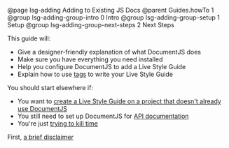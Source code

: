 @page lsg-adding Adding to Existing JS Docs
@parent Guides.howTo 1
@group lsg-adding-group-intro 0 Intro
@group lsg-adding-group-setup 1 Setup
@group lsg-adding-group-next-steps 2 Next Steps

This guide will:

* Give a designer-friendly explanation of what DocumentJS does
* Make sure you have everything you need installed
* Help you configure DocumentJS to add a Live Style Guide
* Explain how to use [tags](http://documentjs.com/docs/documentjs.tags.html) to write your Live Style Guide

You should start elsewhere if:

* You want to [create a Live Style Guide on a project that doesn't already use DocumentJS](/docs/lsg-quickstart.html)
* You still need to set up DocumentJS for [API documentation](http://documentjs.com/docs/index.html)
* You're just [trying to kill time](https://www.youtube.com/watch?v=6EneCIPJsog)

First, [a brief disclaimer](/docs/lsg-adding-disclaimer.html)